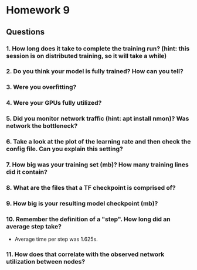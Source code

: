 # Homework 9
## Questions
### 1. How long does it take to complete the training run? (hint: this session is on distributed training, so it will take a while)
### 2. Do you think your model is fully trained? How can you tell?
### 3. Were you overfitting?
### 4. Were your GPUs fully utilized?
### 5. Did you monitor network traffic (hint: apt install nmon)? Was network the bottleneck?
### 6. Take a look at the plot of the learning rate and then check the config file. Can you explain this setting?
### 7. How big was your training set (mb)? How many training lines did it contain?
### 8. What are the files that a TF checkpoint is comprised of?
### 9. How big is your resulting model checkpoint (mb)?
### 10. Remember the definition of a "step". How long did an average step take?
  - Average time per step was 1.625s.
### 11. How does that correlate with the observed network utilization between nodes?
